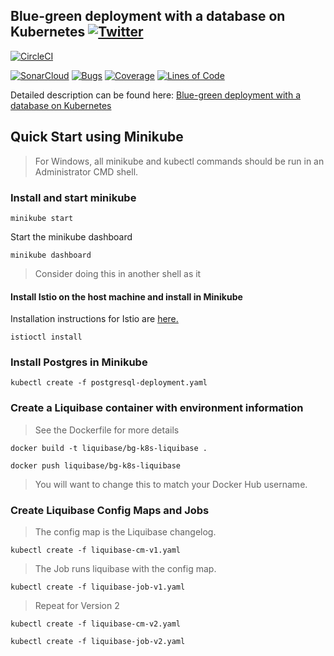 ## Blue-green deployment with a database on Kubernetes  [![Twitter](https://img.shields.io/twitter/follow/piotr_minkowski.svg?style=social&logo=twitter&label=Follow%20Me)](https://twitter.com/piotr_minkowski)

[![CircleCI](https://circleci.com/gh/piomin/sample-spring-bluegreen-with-db.svg?style=svg)](https://circleci.com/gh/piomin/sample-spring-bluegreen-with-db)

[![SonarCloud](https://sonarcloud.io/images/project_badges/sonarcloud-black.svg)](https://sonarcloud.io/dashboard?id=piomin_sample-spring-bluegreen-with-db)
[![Bugs](https://sonarcloud.io/api/project_badges/measure?project=piomin_sample-spring-bluegreen-with-db&metric=bugs)](https://sonarcloud.io/dashboard?id=piomin_sample-spring-bluegreen-with-db)
[![Coverage](https://sonarcloud.io/api/project_badges/measure?project=piomin_sample-spring-bluegreen-with-db&metric=coverage)](https://sonarcloud.io/dashboard?id=piomin_sample-spring-bluegreen-with-db)
[![Lines of Code](https://sonarcloud.io/api/project_badges/measure?project=piomin_sample-spring-bluegreen-with-db&metric=ncloc)](https://sonarcloud.io/dashboard?id=piomin_sample-spring-bluegreen-with-db)

Detailed description can be found here: [Blue-green deployment with a database on Kubernetes](https://piotrminkowski.com/2021/02/18/blue-green-deployment-with-a-database-on-kubernetes/)


## Quick Start using Minikube


> For Windows, all minikube and kubectl commands should be run in an Administrator CMD shell.

### Install and start minikube

`minikube start`

Start the minikube dashboard

`minikube dashboard`

> Consider doing this in another shell as it 

#### Install Istio on the host machine and install in Minikube

Installation instructions for Istio are [here.]((https://istio.io/latest/docs/setup/install/istioctl/))

`istioctl install`

### Install Postgres in Minikube

`kubectl create -f postgresql-deployment.yaml `

### Create a Liquibase container with environment information

> See the Dockerfile for more details

`docker build -t liquibase/bg-k8s-liquibase .`

`docker push liquibase/bg-k8s-liquibase`

> You will want to change this to match your Docker Hub username.

### Create Liquibase Config Maps and Jobs

> The config map is the Liquibase changelog.

`kubectl create -f liquibase-cm-v1.yaml`

> The Job runs liquibase with the config map.

`kubectl create -f liquibase-job-v1.yaml`

> Repeat for Version 2

`kubectl create -f liquibase-cm-v2.yaml`

`kubectl create -f liquibase-job-v2.yaml`

